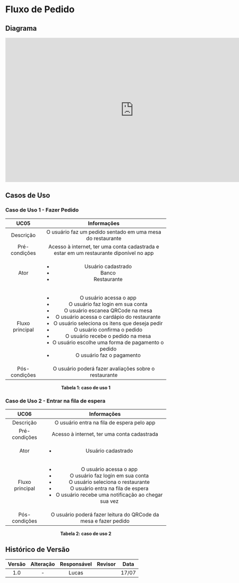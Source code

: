 # Fluxo de Pedido

## Diagrama
<iframe style="border: 1px solid rgba(0, 0, 0, 0.1);" width="800" height="450" src="https://www.figma.com/embed?embed_host=share&url=https%3A%2F%2Fwww.figma.com%2Ffile%2Ff8m1NiBXcM9ZuMHtz4a1vq%2FFluxo-de-Pedidos-no-Restaurante%3Fnode-id%3D0%253A1" allowfullscreen></iframe>

## Casos de Uso

### Caso de Uso 1 - Fazer Pedido

<center>

| UC05 | Informações | 
| :----: | :------:|
| Descrição | O usuário faz um pedido sentado em uma mesa do restaurante |
| Pré-condições | Acesso à internet, ter uma conta cadastrada e estar em um restaurante diponível no app|
| Ator | <ul><li>Usuário cadastrado</li> <li>Banco</li> <li>Restaurante</li></ul> |
| Fluxo principal | <ul><li>O usuário acessa o app</li><li>O usuário faz login em sua conta</li><li>O usuário escanea QRCode na mesa</li><li>O usuário acessa o cardápio do restaurante</li><li>O usuário seleciona os itens que deseja pedir</li><li>O usuário confirma o pedido</li><li>O usuário recebe o pedido na mesa</li><li>O usuário escolhe uma forma de pagamento o pedido</li><li>O usuário faz o pagamento</li></ul> |
| Pós-condições | O usuário poderá fazer avaliações sobre o restaurante|

</center>

<figcaption align='center'>
    <b>Tabela 1: caso de uso 1</b>
</figcaption>

### Caso de Uso 2 - Entrar na fila de espera

<center>

| UC06 | Informações | 
| :----: | :------:|
| Descrição | O usuário entra na fila de espera pelo app |
| Pré-condições | Acesso à internet, ter uma conta cadastrada|
| Ator | <ul><li>Usuário cadastrado</li> |
| Fluxo principal | <ul><li>O usuário acessa o app</li><li>O usuário faz login em sua conta</li><li>O usuário seleciona o restaurante</li><li>O usuário entra na fila de espera</li> <li>O usuário recebe uma notificação ao chegar sua vez</li>   |
| Pós-condições | O usuário poderá fazer leitura do QRCode da mesa e fazer pedido|

</center>

<figcaption align='center'>
    <b>Tabela 2: caso de uso 2</b>
</figcaption>


## Histórico de Versão

| Versão |                Alteração               | Responsável |         Revisor        |  Data |
|:------:|:--------------------------------------:|:-----------:|:----------------------:|:-----:|
|   1.0  |                    -                   |    Lucas |  | 17/07 |